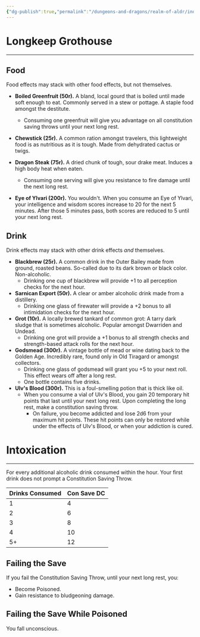 ```yaml
---
{"dg-publish":true,"permalink":"/dungeons-and-dragons/realm-of-aldr/index/culture/grothouse-menu/"}
---
```


# Longkeep Grothouse
---
## Food
Food effects may stack with other food effects, but not themselves.
- **Boiled Greenfruit (50r).** A bland, local gourd that is boiled until made soft enough to eat. Commonly served in a stew or pottage. A staple food amongst the destitute.
	- Consuming one greenfruit will give you advantage on all constitution saving throws until your next long rest.

- **Chewstick (25r).** A common ration amongst travelers, this lightweight food is as nutritious as it is tough. Made from dehydrated cactus or twigs.

- **Dragon Steak (75r).** A dried chunk of tough, sour drake meat. Induces a high body heat when eaten.
	- Consuming one serving will give you resistance to fire damage until the next long rest.

- **Eye of Ylvari (200r).** You wouldn't.
	When you consume an Eye of Ylvari, your intelligence and wisdom scores increase to 20 for the next 5 minutes. After those 5 minutes pass, both scores are reduced to 5 until your next long rest.
## Drink
Drink effects may stack with other drink effects *and* themselves.
- **Blackbrew (25r).** A common drink in the Outer Bailey made from ground, roasted beans. So-called due to its dark brown or black color. Non-alcoholic.
	- Drinking one cup of blackbrew will provide +1 to all perception checks for the next hour.
- **Sarnican Export (50r).** A clear or amber alcoholic drink made from a distillery. 
	- Drinking one glass of firewater will provide a +2 bonus to all intimidation checks for the next hour.
- **Grot (10r).** A locally brewed tankard of common grot: A tarry dark sludge that is sometimes alcoholic. Popular amongst Dwarriden and Undead.
	- Drinking one grot will provide a +1 bonus to all strength checks and strength-based attack rolls for the next hour.
- **Godsmead (300r).** A vintage bottle of mead or wine dating back to the Golden Age. Incredibly rare, found only in Old Tiragard or amongst collectors.
	- Drinking one glass of godsmead will grant you +5 to your next roll. This effect wears off after a long rest.
	- One bottle contains five drinks.
- **Ulv's Blood (300r).** This is a foul-smelling potion that is thick like oil.
	- When you consume a vial of Ulv's Blood, you gain 20 temporary hit points that last until your next long rest. Upon completing the long rest, make a constitution saving throw.
		- On failure, you become addicted and lose 2d6 from your maximum hit points. These hit points can only be restored while under the effects of Ulv's Blood, or when your addiction is cured.
# Intoxication
---
For every additional alcoholic drink consumed within the hour. Your first drink does not prompt a Constitution Saving Throw.

|  Drinks Consumed   |  Con Save DC   |
| --- | --- |
|  1   |   4  |
|  2   |   6  |
|  3   |   8  |
|  4   |   10  |
|  5+   |   12 |

## Failing the Save
If you fail the Constitution Saving Throw, until your next long rest, you:
- Become Poisoned.
- Gain resistance to bludgeoning damage.
## Failing the Save While Poisoned
You fall unconscious.